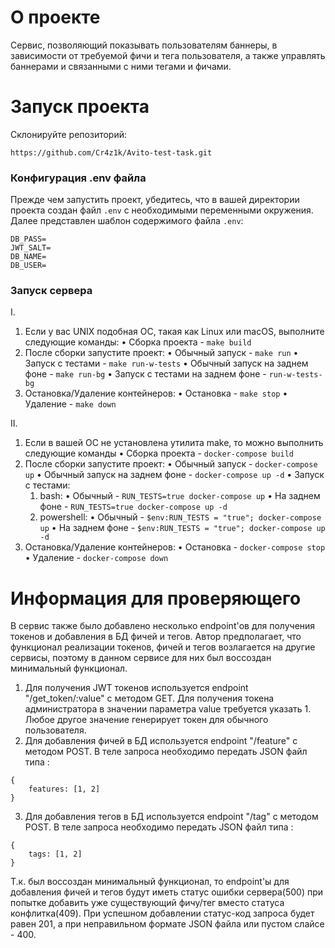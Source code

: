 # О проекте
Cервис, позволяющий показывать пользователям баннеры, в зависимости от требуемой фичи и тега пользователя, а также управлять баннерами и связанными с ними тегами и фичами.
# Запуск проекта
Склонируйте репозиторий:
```
https://github.com/Cr4z1k/Avito-test-task.git
```
### Конфигурация .env файла
Прежде чем запустить проект, убедитесь, что в вашей директории проекта создан файл `.env` с необходимыми переменными окружения. Далее представлен шаблон содержимого файла `.env`:
```
DB_PASS=
JWT_SALT=
DB_NAME=
DB_USER=
```
### Запуск сервера
I.
1. Если у вас UNIX подобная ОС, такая как Linux или macOS, выполните следующие команды:
• Сборка проекта - ```make build```
2. После сборки запустите проект:
• Обычный запуск - ```make run```
• Запуск с тестами - ```make run-w-tests```
• Обычный запуск на заднем фоне - ```make run-bg```
• Запуск с тестами на заднем фоне - ```run-w-tests-bg```
3. Остановка/Удаление контейнеров:
• Остановка - ```make stop```
• Удаление - ```make down```

II.
1. Если в вашей OC не установлена утилита make, то можно выполнить следующие команды
• Сборка проекта - ```docker-compose build```
2. После сборки запустите проект:
• Обычный запуск - ```docker-compose up```
• Обычный запуск на заднем фоне - ```docker-compose up -d```
• Запуск с тестами:
    1. bash:
    • Обычный - ```RUN_TESTS=true docker-compose up```
    • На заднем фоне - ```RUN_TESTS=true docker-compose up -d```
    2. powershell:
    • Обычный - ```$env:RUN_TESTS = "true"; docker-compose up```
    • На заднем фоне - ```$env:RUN_TESTS = "true"; docker-compose up -d```
3. Остановка/Удаление контейнеров:
• Остановка - ```docker-compose stop```
• Удаление - ```docker-compose down```

# Информация для проверяющего
В сервис также было добавлено несколько endpoint'ов для получения токенов и добавления в БД фичей и тегов. Автор предполагает, что функционал реализации токенов, фичей и тегов возлагается на другие сервисы, поэтому в данном сервисе для них был воссоздан минимальный функционал.
1. Для получения JWT токенов используется endpoint "/get_token/:value" с методом GET. Для получения токена администратора в значении параметра value требуется указать 1. Любое другое значение генерирует токен для обычного пользователя.
2. Для добавления фичей в БД используется endpoint "/feature" с методом POST. В теле запроса необходимо передать JSON файл типа :
```
{
    features: [1, 2]
}
```
3. Для добавления тегов в БД используется endpoint "/tag" с методом POST. В теле запроса необходимо передать JSON файл типа :
```
{
    tags: [1, 2]
}
```
Т.к. был воссоздан минимальный функционал, то endpoint'ы для добавления фичей и тегов будут иметь статус ошибки сервера(500) при попытке добавить уже существующий фичу/тег вместо статуса конфлитка(409). При успешном добавлении статус-код запроса будет равен 201, а при неправильном формате JSON файла или пустом слайсе - 400.